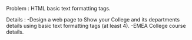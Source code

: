 Problem : HTML basic text formatting tags. 
         
Details : -Design a web page to Show your College and its departments details 
           using basic text formatting tags (at least 4).
          -EMEA College course details.
